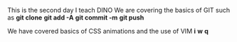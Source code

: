 This is the second day I teach DINO
We are covering the basics of GIT such as
__git clone__
__git add -A__
__git commit -m__
__git push__

We have covered basics of CSS animations
and the use of VIM
__i__
__w__
__q__
